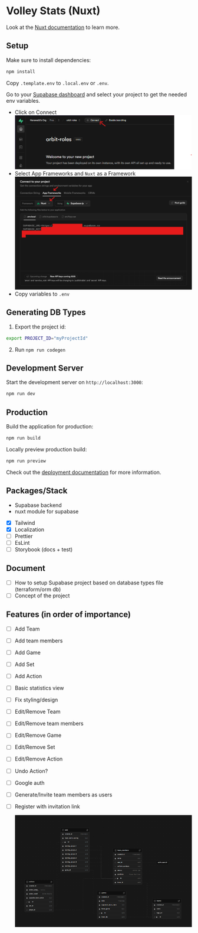 # Volley Stats (Nuxt)

Look at the [Nuxt documentation](https://nuxt.com/docs/getting-started/introduction) to learn more.

## Setup

Make sure to install dependencies:

```bash
npm install
```

Copy `.template.env` to `.local.env` or `.env`.

Go to your [Supabase dashboard](https://supabase.com/dashboard) and select your project to get the needed env variables.

- Click on Connect
  ![Click on Connect](readme/click_on_connect.png)
- Select App Frameworks and `Nuxt` as a Framework
  ![SelectFramework ](readme/select_framework.png)
- Copy variables to `.env`

## Generating DB Types

1. Export the project id:

```bash
export PROJECT_ID="myProjectId"
```

2. Run `npm run codegen`

## Development Server

Start the development server on `http://localhost:3000`:

```bash
npm run dev
```

## Production

Build the application for production:

```bash
npm run build
```

Locally preview production build:

```bash
npm run preview
```

Check out the [deployment documentation](https://nuxt.com/docs/getting-started/deployment) for more information.

## Packages/Stack

- Supabase backend
- nuxt module for supabase
- [x] Tailwind
- [x] Localization
- [ ] Prettier
- [ ] EsLint
- [ ] Storybook (docs + test)

## Document

- [ ] How to setup Supabase project based on database types file (terraform/orm db)
- [ ] Concept of the project

## Features (in order of importance)

- [ ] Add Team
- [ ] Add team members
- [ ] Add Game
- [ ] Add Set
- [ ] Add Action
- [ ] Basic statistics view
- [ ] Fix styling/design

- [ ] Edit/Remove Team
- [ ] Edit/Remove team members
- [ ] Edit/Remove Game
- [ ] Edit/Remove Set
- [ ] Edit/Remove Action
- [ ] Undo Action?

- [ ] Google auth
- [ ] Generate/Invite team members as users
- [ ] Register with invitation link

  ![Data base structure](docs/db_structure.png)
